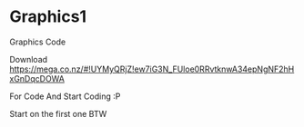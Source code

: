 Graphics1
=========

Graphics Code


Download https://mega.co.nz/#!UYMyQRjZ!ew7iG3N_FUloe0RRvtknwA34epNgNF2hHxGnDqcDOWA

For Code And Start Coding :P

Start on the first one BTW
